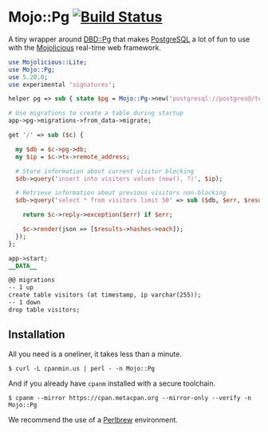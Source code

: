
# Mojo::Pg [![Build Status](https://travis-ci.org/kraih/mojo-pg.svg?branch=master)](https://travis-ci.org/kraih/mojo-pg)

  A tiny wrapper around [DBD::Pg](https://metacpan.org/pod/DBD::Pg) that makes
  [PostgreSQL](http://www.postgresql.org) a lot of fun to use with the
  [Mojolicious](http://mojolicio.us) real-time web framework.

```perl
use Mojolicious::Lite;
use Mojo::Pg;
use 5.20.0;
use experimental 'signatures';

helper pg => sub { state $pg = Mojo::Pg->new('postgresql://postgres@/test') };

# Use migrations to create a table during startup
app->pg->migrations->from_data->migrate;

get '/' => sub ($c) {

  my $db = $c->pg->db;
  my $ip = $c->tx->remote_address;

  # Store information about current visitor blocking
  $db->query('insert into visitors values (now(), ?)', $ip);

  # Retrieve information about previous visitors non-blocking
  $db->query('select * from visitors limit 50' => sub ($db, $err, $results) {

    return $c->reply->exception($err) if $err;

    $c->render(json => [$results->hashes->each]);
  });
};

app->start;
__DATA__

@@ migrations
-- 1 up
create table visitors (at timestamp, ip varchar(255));
-- 1 down
drop table visitors;
```

## Installation

  All you need is a oneliner, it takes less than a minute.

    $ curl -L cpanmin.us | perl - -n Mojo::Pg

  And if you already have `cpanm` installed with a secure toolchain.

    $ cpanm --mirror https://cpan.metacpan.org --mirror-only --verify -n Mojo::Pg

  We recommend the use of a [Perlbrew](http://perlbrew.pl) environment.
